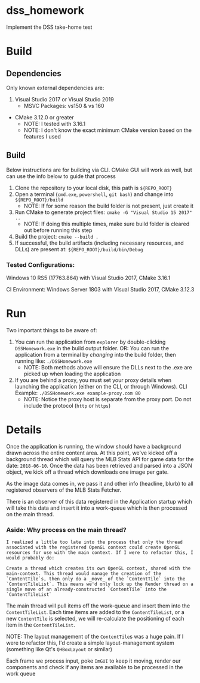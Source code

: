 # dss_homework
Implement the DSS take-home test

# Build
## Dependencies
Only known external dependencies are:
1. Visual Studio 2017 or Visual Studio 2019
    * MSVC Packages: vs150 & vs 160
* CMake 3.12.0 or greater
    * NOTE: I tested with 3.16.1
    * NOTE: I don't know the exact minimum CMake version based on the features I used

## Build
Below instructions are for building via CLI. CMake GUI will work as well, but can use the info below to guide that process
1. Clone the repository to your local disk, this path is `${REPO_ROOT}`
2. Open a terminal (`cmd.exe`, `powershell`, `git bash`) and change into `${REPO_ROOT}/build`
    - NOTE: If for some reason the build folder is not present, just create it
3. Run CMake to generate project files: `cmake -G "Visual Studio 15 2017" ..`
    - NOTE: If doing this multiple times, make sure build folder is cleared out before running this step
4. Build the project: `cmake --build .`
5. If successful, the build artifacts (including necessary resources, and DLLs) are present at: `${REPO_ROOT}/build/bin/Debug`

### Tested Configurations:
Windows 10 RS5 (17763.864) with Visual Studio 2017, CMake 3.16.1

CI Environment: Windows Server 1803 with Visual Studio 2017, CMake 3.12.3

# Run
Two important things to be aware of:

1. You can run the application from `explorer` by double-clicking `DSSHomework.exe` in the build output folder. OR: You can run the application from a terminal by _changing_ into the build folder, then running like: `./DSSHomework.exe`
    - NOTE: Both methods above will ensure the DLLs next to the .exe are picked up when loading the application
2. If you are behind a proxy, you must set your proxy details when launching the application (either on the CLI, or through Windows). CLI Example: `./DSSHomework.exe example-proxy.com 80`
    - NOTE: Notice the proxy host is separate from the proxy port. Do not include the protocol (`http` or `https`)

# Details
Once the application is running, the window should have a background drawn across the entire content area. At this point, we've kicked off a background thread which will query the MLB Stats API for game data for the date: `2018-06-10`. Once the data has been retrieved and parsed into a JSON object, we kick off a thread which downloads one image per gate.

As the image data comes in, we pass it and other info (headline, blurb) to all registered observers of the MLB Stats Fetcher.

There is an observer of this data registered in the Application startup which will take this data and insert it into a work-queue which is then processed on the main thread.

### Aside: Why process on the main thread?
    I realized a little too late into the process that only the thread associated with the registered OpenGL context could create OpenGL resources for use with the main context. If I were to refactor this, I would probably do:

    Create a thread which creates its own OpenGL context, shared with the main-context. This thread would manage the creation of the `ContentTile`s, then only do a _move_ of the `ContentTile` into the `ContentTileList`. This means we'd only lock up the Render thread on a single move of an already-constructed `ContentTile` into the `ContentTileList`

The main thread will pull items off the work-queue and insert them into the `ContentTileList`. Each time items are added to the `ContentTileList`, or a new `ContentTile` is selected, we will re-calculate the positioning of each item in the `ContentTileList`.

NOTE: The layout management of the `ContentTile`s was a huge pain. If I were to refactor this, I'd create a simple layout-management system (something like Qt's `QHBoxLayout` or similar)

Each frame we process input, poke `ImGUI` to keep it moving, render our components and check if any items are available to be processed in the work queue